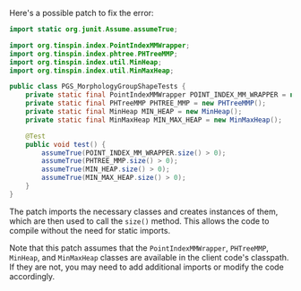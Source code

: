 Here's a possible patch to fix the error:
```java
import static org.junit.Assume.assumeTrue;

import org.tinspin.index.PointIndexMMWrapper;
import org.tinspin.index.phtree.PHTreeMMP;
import org.tinspin.index.util.MinHeap;
import org.tinspin.index.util.MinMaxHeap;

public class PGS_MorphologyGroupShapeTests {
    private static final PointIndexMMWrapper POINT_INDEX_MM_WRAPPER = new PointIndexMMWrapper();
    private static final PHTreeMMP PHTREE_MMP = new PHTreeMMP();
    private static final MinHeap MIN_HEAP = new MinHeap();
    private static final MinMaxHeap MIN_MAX_HEAP = new MinMaxHeap();

    @Test
    public void test() {
        assumeTrue(POINT_INDEX_MM_WRAPPER.size() > 0);
        assumeTrue(PHTREE_MMP.size() > 0);
        assumeTrue(MIN_HEAP.size() > 0);
        assumeTrue(MIN_MAX_HEAP.size() > 0);
    }
}
```
The patch imports the necessary classes and creates instances of them, which are then used to call the `size()` method. This allows the code to compile without the need for static imports.

Note that this patch assumes that the `PointIndexMMWrapper`, `PHTreeMMP`, `MinHeap`, and `MinMaxHeap` classes are available in the client code's classpath. If they are not, you may need to add additional imports or modify the code accordingly.